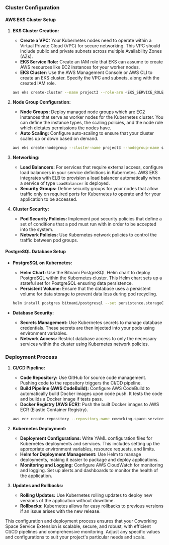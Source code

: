 

### Cluster Configuration

#### AWS EKS Cluster Setup

1. **EKS Cluster Creation:**
   - **Create a VPC:** Your Kubernetes nodes need to operate within a Virtual Private Cloud (VPC) for secure networking. This VPC should include public and private subnets across multiple Availability Zones (AZs).
   - **EKS Service Role:** Create an IAM role that EKS can assume to create AWS resources like EC2 instances for your worker nodes.
   - **EKS Cluster:** Use the AWS Management Console or AWS CLI to create an EKS cluster. Specify the VPC and subnets, along with the created IAM role.

   ```bash
   aws eks create-cluster --name project3 --role-arn <EKS_SERVICE_ROLE_ARN> --resources-vpc-config subnetIds=<SUBNET_IDS>,securityGroupIds=<SECURITY_GROUP_IDS>
   ```

2. **Node Group Configuration:**
   - **Node Groups:** Deploy managed node groups which are EC2 instances that serve as worker nodes for the Kubernetes cluster. You can define the instance types, the scaling policies, and the node role which dictates permissions the nodes have.
   - **Auto Scaling:** Configure auto-scaling to ensure that your cluster scales up or down based on demand.

   ```bash
   aws eks create-nodegroup --cluster-name project3 --nodegroup-name standard-workers --node-role <NODE_IAM_ROLE_ARN> --subnets <SUBNET_IDS> --scaling-config minSize=3,maxSize=12,desiredSize=3
   ```

3. **Networking:**
   - **Load Balancers:** For services that require external access, configure load balancers in your service definitions in Kubernetes. AWS EKS integrates with ELB to provision a load balancer automatically when a service of type `LoadBalancer` is deployed.
   - **Security Groups:** Define security groups for your nodes that allow traffic only on required ports for Kubernetes to operate and for your application to be accessed.

4. **Cluster Security:**
   - **Pod Security Policies:** Implement pod security policies that define a set of conditions that a pod must run with in order to be accepted into the system.
   - **Network Policies:** Use Kubernetes network policies to control the traffic between pod groups.

#### PostgreSQL Database Setup

- **PostgreSQL on Kubernetes:**
  - **Helm Chart:** Use the Bitnami PostgreSQL Helm chart to deploy PostgreSQL within the Kubernetes cluster. This Helm chart sets up a stateful set for PostgreSQL ensuring data persistence.
  - **Persistent Volume:** Ensure that the database uses a persistent volume for data storage to prevent data loss during pod recycling.

  ```bash
  helm install postgres bitnami/postgresql --set persistence.storageClass=gp2,volumeSize=10Gi --namespace default
  ```

- **Database Security:**
  - **Secrets Management:** Use Kubernetes secrets to manage database credentials. These secrets are then injected into your pods using environment variables.
  - **Network Access:** Restrict database access to only the necessary services within the cluster using Kubernetes network policies.

### Deployment Process

1. **CI/CD Pipeline:**
   - **Code Repository:** Use GitHub for source code management. Pushing code to the repository triggers the CI/CD pipeline.
   - **Build Pipeline (AWS CodeBuild):** Configure AWS CodeBuild to automatically build Docker images upon code push. It tests the code and builds a Docker image if tests pass.
   - **Docker Registry (AWS ECR):** Push the built Docker images to AWS ECR (Elastic Container Registry).

   ```bash
   aws ecr create-repository --repository-name coworking-space-service
   ```

2. **Kubernetes Deployment:**
   - **Deployment Configurations:** Write YAML configuration files for Kubernetes deployments and services. This includes setting up the appropriate environment variables, resource requests, and limits.
   - **Helm for Deployment Management:** Use Helm to manage deployments, making it easier to package and deploy applications.
   - **Monitoring and Logging:** Configure AWS CloudWatch for monitoring and logging. Set up alerts and dashboards to monitor the health of the application.

3. **Updates and Rollbacks:**
   - **Rolling Updates:** Use Kubernetes rolling updates to deploy new versions of the application without downtime.
   - **Rollbacks:** Kubernetes allows for easy rollbacks to previous versions if an issue arises with the new release.

This configuration and deployment process ensures that your Coworking Space Service Extension is scalable, secure, and robust, with efficient CI/CD pipelines and comprehensive monitoring. Adjust any specific values and configurations to suit your project's particular needs and scale.
